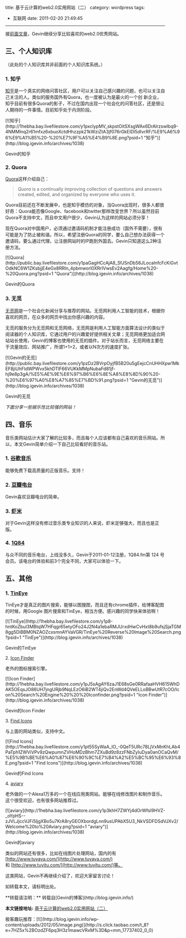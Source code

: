 title: 基于云计算的web2.0实用网站（二）
category: wordpress
tags:
- 互联网
date: 2011-02-20 21:49:45
---

接[前面文章](http://blog.igevin.info/archives/1004)，Gevin继续分享比较喜欢的web2.0优秀网站。

## 三、个人知识库

（此处的个人知识库并非前面的个人知识库系统。）

### 1\. 知乎

[知乎](http://www.zhihu.com/)是一个真实的网络问答社区，用户可以关注自己感兴趣的问题，也可以关注自己关注的人。类似的服务国外有Quora，也一度被认为是最火的一个创 新企业，知乎目前有很多Quora的影子，不过在国内出现一个社会化的问答社区，还是很让人期待的一件事情。目前知乎处于内测阶段。

<div style="width: 555px" class="wp-caption aligncenter">[![知乎](http://1hebha.bay.livefilestore.com/y1pxclypMV_skpstOitSXsgWAx6DrAlrzswIbq9-4NMMlnq2r61mfxz6xbuoXctdHhzzpk21kWziZtA3jf076rGkEIDl5dIvrRF/%E9%A6%96%E9%A1%B5%20-%20%E7%9F%A5%E4%B9%8E.png?psid=1 "知乎")](http://blog.igevin.info/archives/1038)

Gevin的知乎
</div>

### <span id="more-1038"></span>

### 2\. Quora

[Quora](http://www.quora.com/)这样介绍自己：

> _Quora_ is a continually improving collection of questions and answers created, edited, and organized by everyone who uses it.

Quora目前还在不断发展中，也是知乎模仿的对象，当Quora出现时，很多人都很好奇：Quora能否像Google、facebook和twitter那样改变世界？所以虽然目前Quora不支持中文，而且中文用户很少，Gevin认为这样的网站必须分享！

现在Quora对中国用户，必须通过邀请码机制才能注册成功（国外不需要），很有可能是为了防止被和谐。所以，希望注册Quora的同学，要么自己想办法获得一个邀请码，要么通过代理，让注册网站时的IP跑到外国去。Gevin只知道这么2种注册方法。

<div style="width: 555px" class="wp-caption aligncenter">[![Quora](http://public.bay.livefilestore.com/y1paGagHCcAjA8_SfJSnDb56JLocalnfcFcKiGvtOdkNC6W1ZKsbjjE4eGx8RRIn_4pbmworl0XRrIVwsEv2Aagfg/Home%20-%20Quora.png?psid=1 "Quora")](http://blog.igevin.info/archives/1038)

Gevin的Quora
</div>

###

### 3\. 无觅

[无觅网](http://www.wumii.com/)是一个社会化新闻分享与推荐的网站。无觅网利用人工智能的技术，根据你喜欢的网页，在众多的网页中找出你感兴趣的内容。

无觅的服务分为无觅网和无觅网络，无觅网是利用人工智能方面算法设计的类似于阅读器的个人知识库，它通过用户的兴趣爱好提供相关文章；无觅网络更加适合网站站长使用，Gevin的博客也使用的无觅的插件。对于站长而言，无觅网络主要在于流量效应、网站推广，所谓1+1&gt;2，或者以N次方的速度扩张。

<div style="width: 555px" class="wp-caption aligncenter">[![Gevin的无觅](http://public.bay.livefilestore.com/y1pzDz2BVrpOyjfB5B20u5gEejcCnUHHXpw1MkEF8jiUhFIdWPWvx5khDTlF66VUKkMMpNubaFd81jf-hj9e8p3gA/%E5%AE%9E%E6%97%B6%E6%8E%A8%E8%8D%90%20-%20%E6%97%A0%E8%A7%85%E7%BD%91.png?psid=1 "Gevin的无觅")](http://blog.igevin.info/archives/1038)

Gevin的无觅
</div>

_下面分享一些娱乐性比较强的网站！_

##

## 四、音乐

音乐类网站估计大家了解的比较多，而且每个人应该都有自己喜欢的音乐网站。所以，本文Gevin简单介绍一下自己比较看好的音乐站。

### 1\. [谷歌音乐](http://www.google.cn/music/homepage)

能够免费下载高质量的正版音乐。支持！

### 2\. [豆瓣电台](http://douban.fm/)

Gevin喜欢豆瓣电台的简单。

### 3\. [虾米](http://www.xiami.com/)

对于Gevin这样没有修过音乐类专业知识的人来说，虾米足够强大，而且也是正版。

### 4\. [1Q84](http://www.1q84.fm/)

与众不同的音乐电台，上线没多久，Gevin于2011-01-12注册，1Q84.fm第 124 号会员。该电台的体验和前3个完全不同，大家可以体验一下。

## 五、其他

### 1\. [TinEye](http://www.tineye.com/)

TinEye才是真正的图片搜索，能够以图搜图，而且还有chrome插件，给博客配图的时候，用Google 图片搜索和TinEye，相当方便。感兴趣的同学快来体验啊！

<div style="width: 555px" class="wp-caption aligncenter">[![TinEye](http://1hebha.bay.livefilestore.com/y1p8-hntKoZbuI3MBtqW7HFqgr65etyOFo24J2N4a1ebaRMJUrxdHwCvHxt8b9ufsjSjaTGM8gg5DiBBM0NZAOZcxsmnAYVaVGR/TinEye%20Reverse%20Image%20Search.png?psid=1 "TinEye")](http://blog.igevin.info/archives/1038)

Gevin的TinEye
</div>

2\. [Icon Finder](http://www.iconfinder.com/)

老外的图标搜索引擎。

<div style="width: 555px" class="wp-caption aligncenter">[![Icon Finder](http://1hebha.bay.livefilestore.com/y1pJ5sAgAY6zaJ1E68sGe0RRafaaHVH615WhDAK5OEqsJO86UH7jngURjb9NqLEzO6iB2WT4jiQv2EnWd4QVeELLoBBwUtR7cOO/Icon%20Search%20Engine%20%20%20Iconfinder.png?psid=1 "Icon Finder")](http://blog.igevin.info/archives/1038)

Gevin的Icon Finder
</div>

3\. [Find Icons](http://findicons.com/)

与上面的网站类似，支持中文。

<div style="width: 555px" class="wp-caption aligncenter">[![Find Icons](http://1hebha.bay.livefilestore.com/y1pt55SyWaA_IO_-0QeT5URc78LjVxMnKhLAb4PaTph1ZWViVPv9zQwpumnZVHoMDzBhm7ZXuBd9z8zzFNbZyIuDya0anOCaQvM/%E5%9B%BE%E6%A0%87%E6%90%9C%E7%B4%A2%E5%BC%95%E6%93%8E.png?psid=1 "Find Icons")](http://blog.igevin.info/archives/1038)

Gevin的Find Icons
</div>

4\. [aviary](http://www.aviary.com/)

老外做的一个Alexa1万多的一个在线应用类网站。能够在线修改图片和制作音乐。这个很受欢迎，也有很多网站推荐过。

<div style="width: 555px" class="wp-caption aligncenter">[![aviary](http://1hebha.bay.livefilestore.com/y1p3khH7ZWYj4dOrWfsI9HVZ-_oYpHS--zJVLJjccVJFi5ljgXBo5u7KrA8ryGEOXbordgLnn9usUPAbX5U3_NkVSDFDSdVJXv2/Welcome%20to%20Aviary.png?psid=1 "aviary")](http://blog.igevin.info/archives/1038)

Gevin的aviary
</div>

类似的网站还有很多，比如在线图片处理网站，国内的有[http://www.tuyaya.com/](http://www.tuyaya.com/) 和 [http://www.tuyitu.com/](http://www.tuyitu.com/)等。

这类网站，Gevin不再继续介绍了，欢迎大家留言讨论！

如转载本文，请标明出处。
<div style="margin-top: 15px">
<p>**转载请注明：** 转载自[Gevin的博客](http://blog.igevin.info/)

**本文链接地址:** [基于云计算的web2.0实用网站（二）](http://blog.igevin.info/2011/02/web2-0-cloud-website-2/)

</div>
<div>
极客趣玩推荐：[![](http://blog.igevin.info/wp-content/uploads/2012/05/image.png)](http://s.click.taobao.com/t_8?e=7HZ5x%2BOzdZF6pq3H3z1mawcVRxM%3D&#038;p=mm_17737402_0_0)
</div>
